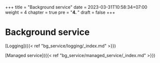 +++
title = "Background service"
date = 2023-03-31T10:58:34+07:00
weight = 4
chapter = true
pre = "<b>4. </b>"
draft = false
+++


# Background service

[Logging]({{< ref "bg_service/logging/_index.md" >}})

[Managed service]({{< ref "bg_service/managed_service/_index.md" >}})